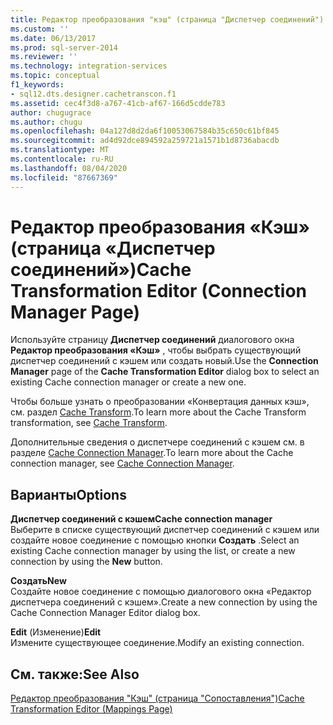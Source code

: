 ```yaml
---
title: Редактор преобразования "кэш" (страница "Диспетчер соединений") | Документация Майкрософт
ms.custom: ''
ms.date: 06/13/2017
ms.prod: sql-server-2014
ms.reviewer: ''
ms.technology: integration-services
ms.topic: conceptual
f1_keywords:
- sql12.dts.designer.cachetranscon.f1
ms.assetid: cec4f3d8-a767-41cb-af67-166d5cdde783
author: chugugrace
ms.author: chugu
ms.openlocfilehash: 04a127d8d2da6f10053067584b35c650c61bf845
ms.sourcegitcommit: ad4d92dce894592a259721a1571b1d8736abacdb
ms.translationtype: MT
ms.contentlocale: ru-RU
ms.lasthandoff: 08/04/2020
ms.locfileid: "87667369"
---
```

# <a name="cache-transformation-editor-connection-manager-page"></a><span data-ttu-id="27662-102">Редактор преобразования «Кэш» (страница «Диспетчер соединений»)</span><span class="sxs-lookup"><span data-stu-id="27662-102">Cache Transformation Editor (Connection Manager Page)</span></span>
  <span data-ttu-id="27662-103">Используйте страницу **Диспетчер соединений** диалогового окна **Редактор преобразования «Кэш»** , чтобы выбрать существующий диспетчер соединений с кэшем или создать новый.</span><span class="sxs-lookup"><span data-stu-id="27662-103">Use the **Connection Manager** page of the **Cache Transformation Editor** dialog box to select an existing Cache connection manager or create a new one.</span></span>  
  
 <span data-ttu-id="27662-104">Чтобы больше узнать о преобразовании «Конвертация данных кэш», см. раздел [Cache Transform](data-flow/transformations/cache-transform.md).</span><span class="sxs-lookup"><span data-stu-id="27662-104">To learn more about the Cache Transform transformation, see [Cache Transform](data-flow/transformations/cache-transform.md).</span></span>  
  
 <span data-ttu-id="27662-105">Дополнительные сведения о диспетчере соединений с кэшем см. в разделе [Cache Connection Manager](connection-manager/cache-connection-manager.md).</span><span class="sxs-lookup"><span data-stu-id="27662-105">To learn more about the Cache connection manager, see [Cache Connection Manager](connection-manager/cache-connection-manager.md).</span></span>  
  
## <a name="options"></a><span data-ttu-id="27662-106">Варианты</span><span class="sxs-lookup"><span data-stu-id="27662-106">Options</span></span>  
 <span data-ttu-id="27662-107">**Диспетчер соединений с кэшем**</span><span class="sxs-lookup"><span data-stu-id="27662-107">**Cache connection manager**</span></span>  
 <span data-ttu-id="27662-108">Выберите в списке существующий диспетчер соединений с кэшем или создайте новое соединение с помощью кнопки **Создать** .</span><span class="sxs-lookup"><span data-stu-id="27662-108">Select an existing Cache connection manager by using the list, or create a new connection by using the **New** button.</span></span>  
  
 <span data-ttu-id="27662-109">**Создать**</span><span class="sxs-lookup"><span data-stu-id="27662-109">**New**</span></span>  
 <span data-ttu-id="27662-110">Создайте новое соединение с помощью диалогового окна «Редактор диспетчера соединений с кэшем».</span><span class="sxs-lookup"><span data-stu-id="27662-110">Create a new connection by using the Cache Connection Manager Editor dialog box.</span></span>  
  
 <span data-ttu-id="27662-111">**Edit** (Изменение)</span><span class="sxs-lookup"><span data-stu-id="27662-111">**Edit**</span></span>  
 <span data-ttu-id="27662-112">Измените существующее соединение.</span><span class="sxs-lookup"><span data-stu-id="27662-112">Modify an existing connection.</span></span>  
  
## <a name="see-also"></a><span data-ttu-id="27662-113">См. также:</span><span class="sxs-lookup"><span data-stu-id="27662-113">See Also</span></span>  
 [<span data-ttu-id="27662-114">Редактор преобразования "Кэш" (страница "Сопоставления")</span><span class="sxs-lookup"><span data-stu-id="27662-114">Cache Transformation Editor &#40;Mappings Page&#41;</span></span>](../../2014/integration-services/cache-transformation-editor-mappings-page.md)  
  
  

